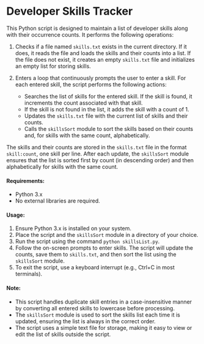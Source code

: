 # Developer Skills Tracker

This Python script is designed to maintain a list of developer skills along with their occurrence counts. It performs the following operations:

1. Checks if a file named `skills.txt` exists in the current directory. If it does, it reads the file and loads the skills and their counts into a list. If the file does not exist, it creates an empty `skills.txt` file and initializes an empty list for storing skills.

2. Enters a loop that continuously prompts the user to enter a skill. For each entered skill, the script performs the following actions:
    - Searches the list of skills for the entered skill. If the skill is found, it increments the count associated with that skill.
    - If the skill is not found in the list, it adds the skill with a count of 1.
    - Updates the `skills.txt` file with the current list of skills and their counts.
    - Calls the `skillsSort` module to sort the skills based on their counts and, for skills with the same count, alphabetically.

The skills and their counts are stored in the `skills.txt` file in the format `skill:count`, one skill per line. After each update, the `skillsSort` module ensures that the list is sorted first by count (in descending order) and then alphabetically for skills with the same count.

#### Requirements:
- Python 3.x
- No external libraries are required.

#### Usage:
1. Ensure Python 3.x is installed on your system.
2. Place the script and the `skillsSort` module in a directory of your choice.
3. Run the script using the command `python skillsList.py`.
4. Follow the on-screen prompts to enter skills. The script will update the counts, save them to `skills.txt`, and then sort the list using the `skillsSort` module.
5. To exit the script, use a keyboard interrupt (e.g., Ctrl+C in most terminals).

#### Note:
- This script handles duplicate skill entries in a case-insensitive manner by converting all entered skills to lowercase before processing.
- The `skillsSort` module is used to sort the skills list each time it is updated, ensuring the list is always in the correct order.
- The script uses a simple text file for storage, making it easy to view or edit the list of skills outside the script.